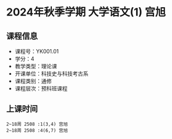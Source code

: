 # 2024年秋季学期 大学语文(1) 宫旭






## 课程信息

- 课程号：YK001.01
- 学分：4
- 教学类型：理论课
- 开课单位：科技史与科技考古系
- 课程类别：通修
- 课程层次：预科班课程

## 上课时间

```
2~18周 2508 :1(3,4) 宫旭
2~18周 2508 :4(6,7) 宫旭
```

